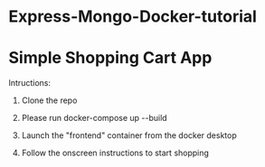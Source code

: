 # Express-Mongo-Docker-tutorial

# Simple Shopping Cart App

Intructions:

1. Clone the repo

2. Please run docker-compose up --build

3. Launch the "frontend" container from the docker desktop

4. Follow the onscreen instructions to start shopping
